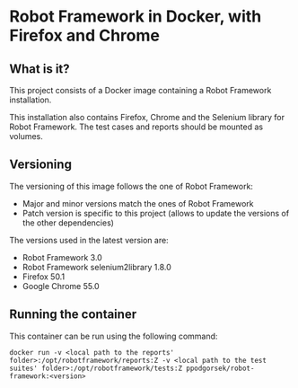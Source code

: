 # Robot Framework in Docker, with Firefox and Chrome

## What is it?

This project consists of a Docker image containing a Robot Framework installation.

This installation also contains Firefox, Chrome and the Selenium library for Robot Framework. The test cases and reports should be mounted as volumes.

## Versioning

The versioning of this image follows the one of Robot Framework:

* Major and minor versions match the ones of Robot Framework
* Patch version is specific to this project (allows to update the versions of the other dependencies)

The versions used in the latest version are:

* Robot Framework 3.0
* Robot Framework selenium2library 1.8.0
* Firefox 50.1
* Google Chrome 55.0

## Running the container

This container can be run using the following command:

	docker run -v <local path to the reports' folder>:/opt/robotframework/reports:Z -v <local path to the test suites' folder>:/opt/robotframework/tests:Z ppodgorsek/robot-framework:<version>
